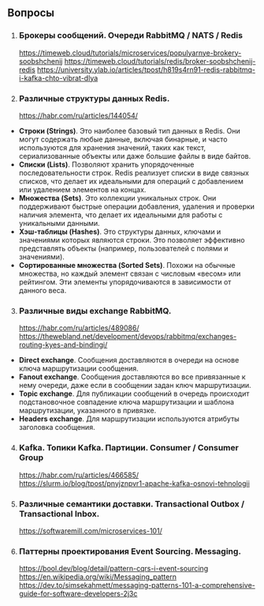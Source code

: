## Вопросы
1. ### Брокеры сообщений. Очереди RabbitMQ / NATS / Redis   
   https://timeweb.cloud/tutorials/microservices/populyarnye-brokery-soobshchenij
   https://timeweb.cloud/tutorials/redis/broker-soobshchenij-redis
   https://university.ylab.io/articles/tpost/h819s4rn91-redis-rabbitmq-i-kafka-chto-vibrat-dlya

2. ### Различные структуры данных Redis.
   https://habr.com/ru/articles/144054/   

* **Строки (Strings)**. Это наиболее базовый тип данных в Redis. Они могут содержать любые данные, включая бинарные, и часто используются для хранения значений, таких как текст, сериализованные объекты или даже большие файлы в виде байтов.
* **Списки (Lists)**. Позволяют хранить упорядоченные последовательности строк. Redis реализует списки в виде связных списков, что делает их идеальными для операций с добавлением или удалением элементов на концах.
* **Множества (Sets)**. Это коллекции уникальных строк. Они поддерживают быстрые операции добавления, удаления и проверки наличия элемента, что делает их идеальными для работы с уникальными данными.
* **Хэш-таблицы (Hashes)**. Это структуры данных, ключами и значениями которых являются строки. Это позволяет эффективно представлять объекты (например, пользователей с полями и значениями).
* **Сортированные множества (Sorted Sets)**. Похожи на обычные множества, но каждый элемент связан с числовым «весом» или рейтингом. Эти элементы упорядочиваются в зависимости от данного веса.

3. ### Различные виды exchange RabbitMQ.
   https://habr.com/ru/articles/489086/    
https://thewebland.net/development/devops/rabbitmq/exchanges-routing-kyes-and-bindingi/    

* **Direct exchange**. Сообщения доставляются в очереди на основе ключа маршрутизации сообщения.
* **Fanout exchange**. Сообщения доставляются во все привязанные к нему очереди, даже если в сообщении задан ключ маршрутизации.
* **Topic exchange**. Для публикации сообщений в очередь происходит подстановочное совпадение ключа маршрутизации и шаблона маршрутизации, указанного в привязке.
* **Headers exchange**. Для маршрутизации используются атрибуты заголовка сообщения. 
4. ### Kafka. Топики Kafka. Партиции. Consumer / Consumer Group
   https://habr.com/ru/articles/466585/    
   https://slurm.io/blog/tpost/pnyjznpvr1-apache-kafka-osnovi-tehnologii
5. ### Различные семантики доставки. Transactional Outbox / Transactional Inbox.
   https://softwaremill.com/microservices-101/
5. ### Паттерны проектирования Event Sourcing. Messaging.
   https://bool.dev/blog/detail/pattern-cqrs-i-event-sourcing  
   https://en.wikipedia.org/wiki/Messaging_pattern
   https://dev.to/simsekahmett/messaging-patterns-101-a-comprehensive-guide-for-software-developers-2j3c
   
 